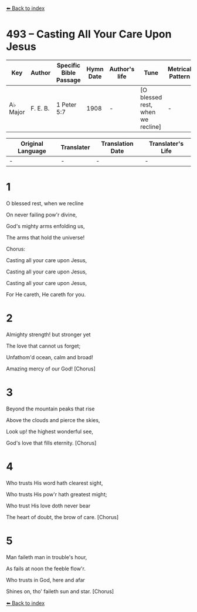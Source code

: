 [⬅️ Back to index](../README.md)

# 493 – Casting All Your Care Upon Jesus

Key | Author   | Specific Bible Passage     |Hymn Date |Author's life |Tune |Metrical Pattern   |Composer/Source
-- | --------- | ---------------------------|----------|--------------|-----|-------------------|-------------  
A♭ Major |F. E. B. |1 Peter 5:7 |1908 |- |[O blessed rest, when we recline] |- |F. E. Belden

Original Language | Translater | Translation Date   | Translater's Life  
----------------- | --------- | --------------------|-------------     
\- |- |- |-




# 1

O blessed rest, when we recline

On never failing pow'r divine,

God's mighty arms enfolding us,

The arms that hold the universe!



Chorus:

Casting all your care upon Jesus,

Casting all your care upon Jesus,

Casting all your care upon Jesus,

For He careth, He careth for you.



# 2

Almighty strength!  but stronger yet

The love that cannot us forget;

Unfathom'd ocean, calm and broad!

Amazing mercy of our God!  [Chorus]



# 3

Beyond the mountain peaks that rise

Above the clouds and pierce the skies,

Look up!  the highest wonderful see,

God's love that fills eternity.  [Chorus]



# 4

Who trusts His word hath clearest sight,

Who trusts His pow'r hath greatest might;

Who trust His love doth never bear

The heart of doubt, the brow of care.  [Chorus]



# 5

Man faileth man in trouble's hour,

As fails at noon the feeble flow'r.

Who trusts in God, here and afar

Shines on, tho' faileth sun and star.  [Chorus]

[⬅️ Back to index](../README.md)
